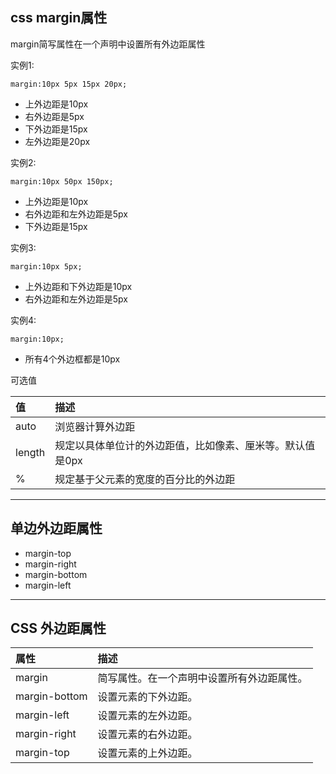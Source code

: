 ## css margin属性

margin简写属性在一个声明中设置所有外边距属性

实例1:

```
margin:10px 5px 15px 20px;
```

* 上外边距是10px
* 右外边距是5px
* 下外边距是15px
* 左外边距是20px

实例2:

```
margin:10px 50px 150px;
```

* 上外边距是10px
* 右外边距和左外边距是5px
* 下外边距是15px

实例3:

```
margin:10px 5px;
```

* 上外边距和下外边距是10px
* 右外边距和左外边距是5px

实例4:

```
margin:10px;
```

* 所有4个外边框都是10px

可选值

| 值 | 描述 |
| :--- | :--- |
| auto | 浏览器计算外边距 |
| length | 规定以具体单位计的外边距值，比如像素、厘米等。默认值是0px |
| % | 规定基于父元素的宽度的百分比的外边距 |

---

## 单边外边距属性

* margin-top
* margin-right
* margin-bottom
* margin-left

---

## CSS 外边距属性

| 属性 | 描述 |
| :--- | :--- |
| margin | 简写属性。在一个声明中设置所有外边距属性。 |
| margin-bottom | 设置元素的下外边距。 |
| margin-left | 设置元素的左外边距。 |
| margin-right | 设置元素的右外边距。 |
| margin-top | 设置元素的上外边距。 |



